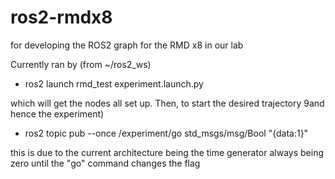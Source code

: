 # ros2-rmdx8
for developing the ROS2 graph for the RMD x8 in our lab

Currently ran by (from ~/ros2_ws)

  - ros2 launch rmd_test experiment.launch.py
  
which will get the nodes all set up. Then, to start the desired trajectory 9and hence the experiment)

  - ros2 topic pub --once /experiment/go std_msgs/msg/Bool "{data:1}"
  
this is due to the current architecture being the time generator always being zero until the "go" command changes the flag
